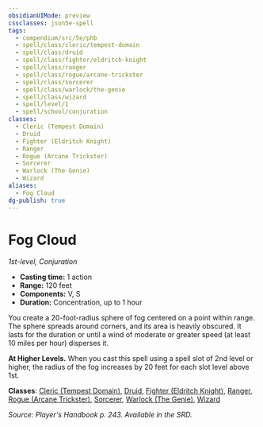 ```yaml
---
obsidianUIMode: preview
cssclasses: json5e-spell
tags:
  - compendium/src/5e/phb
  - spell/class/cleric/tempest-domain
  - spell/class/druid
  - spell/class/fighter/eldritch-knight
  - spell/class/ranger
  - spell/class/rogue/arcane-trickster
  - spell/class/sorcerer
  - spell/class/warlock/the-genie
  - spell/class/wizard
  - spell/level/1
  - spell/school/conjuration
classes:
  - Cleric (Tempest Domain)
  - Druid
  - Fighter (Eldritch Knight)
  - Ranger
  - Rogue (Arcane Trickster)
  - Sorcerer
  - Warlock (The Genie)
  - Wizard
aliases:
  - Fog Cloud
dg-publish: true
---
```

# Fog Cloud
*1st-level, Conjuration*  

- **Casting time:** 1 action
- **Range:** 120 feet
- **Components:** V, S
- **Duration:** Concentration, up to 1 hour

You create a 20-foot-radius sphere of fog centered on a point within range. The sphere spreads around corners, and its area is heavily obscured. It lasts for the duration or until a wind of moderate or greater speed (at least 10 miles per hour) disperses it.

**At Higher Levels.** When you cast this spell using a spell slot of 2nd level or higher, the radius of the fog increases by 20 feet for each slot level above 1st.

**Classes**: [Cleric (Tempest Domain)](/Admin/CLI/classes/cleric-tempest-domain.md), [Druid](/Admin/CLI/classes/druid.md), [Fighter (Eldritch Knight)](/Admin/CLI/classes/fighter-eldritch-knight.md), [Ranger](/Admin/CLI/classes/ranger.md), [Rogue (Arcane Trickster)](/Admin/CLI/classes/rogue-arcane-trickster.md), [Sorcerer](/Admin/CLI/classes/sorcerer.md), [Warlock (The Genie)](/Admin/CLI/classes/warlock-the-genie-tce.md), [Wizard](/Admin/CLI/classes/wizard.md)

*Source: Player's Handbook p. 243. Available in the SRD.*